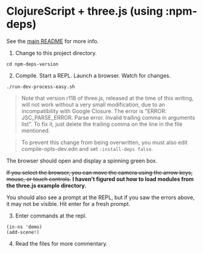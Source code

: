# ClojureScript + three.js (using :npm-deps)

See the [main README](../README.md) for more info.

1. Change to this project directory.
```
cd npm-deps-version
```

2. Compile. Start a REPL. Launch a browser. Watch for changes.
```
./run-dev-process-easy.sh
```

> Note that version r118 of three.js, released at the time of this writing, will
> not work without a very small modification, due to an incompatibility with
> Google Closure. The error is "ERROR: JSC_PARSE_ERROR. Parse error. Invalid
> trailing comma in arguments list". To fix it, just delete the trailing comma
> on the line in the file mentioned.

> To prevent this change from being overwritten, you must also edit
> compile-opts-dev.edn and set `:install-deps false`.

The browser should open and display a spinning green box.

~~If you select the browser, you can move the camera using the arrow keys,
mouse, or touch controls.~~ **I haven't figured out how to load modules from the
three.js example directory.**

You should also see a prompt at the REPL, but if you saw the errors above, it
may not be visible. Hit enter for a fresh prompt.

3. Enter commands at the repl.

```
(in-ns 'demo)
(add-scene!)

```

4. Read the files for more commentary.
